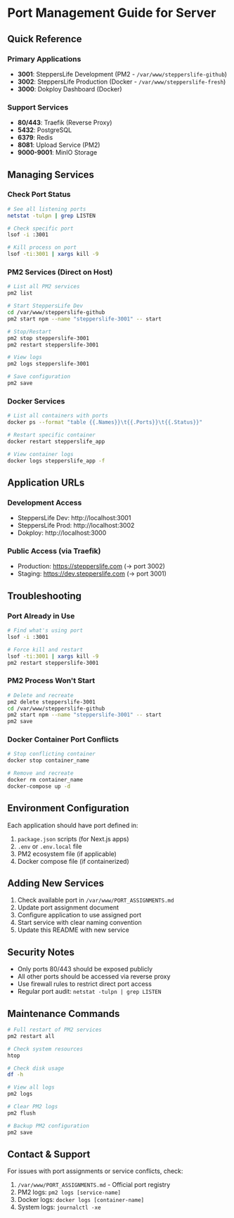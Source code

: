 # Port Management Guide for Server

## Quick Reference

### Primary Applications
- **3001**: SteppersLife Development (PM2 - `/var/www/stepperslife-github`)
- **3002**: SteppersLife Production (Docker - `/var/www/stepperslife-fresh`)
- **3000**: Dokploy Dashboard (Docker)

### Support Services
- **80/443**: Traefik (Reverse Proxy)
- **5432**: PostgreSQL
- **6379**: Redis
- **8081**: Upload Service (PM2)
- **9000-9001**: MinIO Storage

## Managing Services

### Check Port Status
```bash
# See all listening ports
netstat -tulpn | grep LISTEN

# Check specific port
lsof -i :3001

# Kill process on port
lsof -ti:3001 | xargs kill -9
```

### PM2 Services (Direct on Host)
```bash
# List all PM2 services
pm2 list

# Start SteppersLife Dev
cd /var/www/stepperslife-github
pm2 start npm --name "stepperslife-3001" -- start

# Stop/Restart
pm2 stop stepperslife-3001
pm2 restart stepperslife-3001

# View logs
pm2 logs stepperslife-3001

# Save configuration
pm2 save
```

### Docker Services
```bash
# List all containers with ports
docker ps --format "table {{.Names}}\t{{.Ports}}\t{{.Status}}"

# Restart specific container
docker restart stepperslife_app

# View container logs
docker logs stepperslife_app -f
```

## Application URLs

### Development Access
- SteppersLife Dev: http://localhost:3001
- SteppersLife Prod: http://localhost:3002
- Dokploy: http://localhost:3000

### Public Access (via Traefik)
- Production: https://stepperslife.com (→ port 3002)
- Staging: https://dev.stepperslife.com (→ port 3001)

## Troubleshooting

### Port Already in Use
```bash
# Find what's using port
lsof -i :3001

# Force kill and restart
lsof -ti:3001 | xargs kill -9
pm2 restart stepperslife-3001
```

### PM2 Process Won't Start
```bash
# Delete and recreate
pm2 delete stepperslife-3001
cd /var/www/stepperslife-github
pm2 start npm --name "stepperslife-3001" -- start
pm2 save
```

### Docker Container Port Conflicts
```bash
# Stop conflicting container
docker stop container_name

# Remove and recreate
docker rm container_name
docker-compose up -d
```

## Environment Configuration

Each application should have port defined in:
1. `package.json` scripts (for Next.js apps)
2. `.env` or `.env.local` file
3. PM2 ecosystem file (if applicable)
4. Docker compose file (if containerized)

## Adding New Services

1. Check available port in `/var/www/PORT_ASSIGNMENTS.md`
2. Update port assignment document
3. Configure application to use assigned port
4. Start service with clear naming convention
5. Update this README with new service

## Security Notes

- Only ports 80/443 should be exposed publicly
- All other ports should be accessed via reverse proxy
- Use firewall rules to restrict direct port access
- Regular port audit: `netstat -tulpn | grep LISTEN`

## Maintenance Commands

```bash
# Full restart of PM2 services
pm2 restart all

# Check system resources
htop

# Check disk usage
df -h

# View all logs
pm2 logs

# Clear PM2 logs
pm2 flush

# Backup PM2 configuration
pm2 save
```

## Contact & Support

For issues with port assignments or service conflicts, check:
1. `/var/www/PORT_ASSIGNMENTS.md` - Official port registry
2. PM2 logs: `pm2 logs [service-name]`
3. Docker logs: `docker logs [container-name]`
4. System logs: `journalctl -xe`